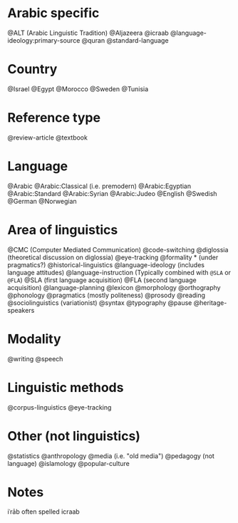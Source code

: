 # Arabic specific

@ALT (Arabic Linguistic Tradition)
@Aljazeera
@icraab
@language-ideology:primary-source
@quran
@standard-language

# Country
@Israel
@Egypt
@Morocco
@Sweden
@Tunisia

# Reference type

@review-article
@textbook

# Language
@Arabic
@Arabic:Classical (i.e. premodern)
@Arabic:Egyptian
@Arabic:Standard
@Arabic:Syrian
@Arabic:Judeo
@English
@Swedish
@German
@Norwegian

# Area of linguistics

@CMC (Computer Mediated Communication)
@code-switching
@diglossia (theoretical discussion on diglossia)
@eye-tracking
@formality * (under pragmatics?)
@historical-linguistics
@language-ideology (includes language attitudes)
@language-instruction (Typically combined with `@SLA` or `@FLA`)
@SLA (first language acquisition) 
@FLA (second language acquisition)
@language-planning
@lexicon
@morphology
@orthography
@phonology
@pragmatics (mostly politeness)
@prosody
@reading
@sociolinguistics (variationist)
@syntax
@typography
@pause
@heritage-speakers

# Modality
@writing
@speech

# Linguistic methods
@corpus-linguistics
@eye-tracking

# Other (not linguistics)
@statistics
@anthropology
@media (i.e. "old media")
@pedagogy (not language)
@islamology
@popular-culture

# Notes
iʿrāb often spelled icraab
